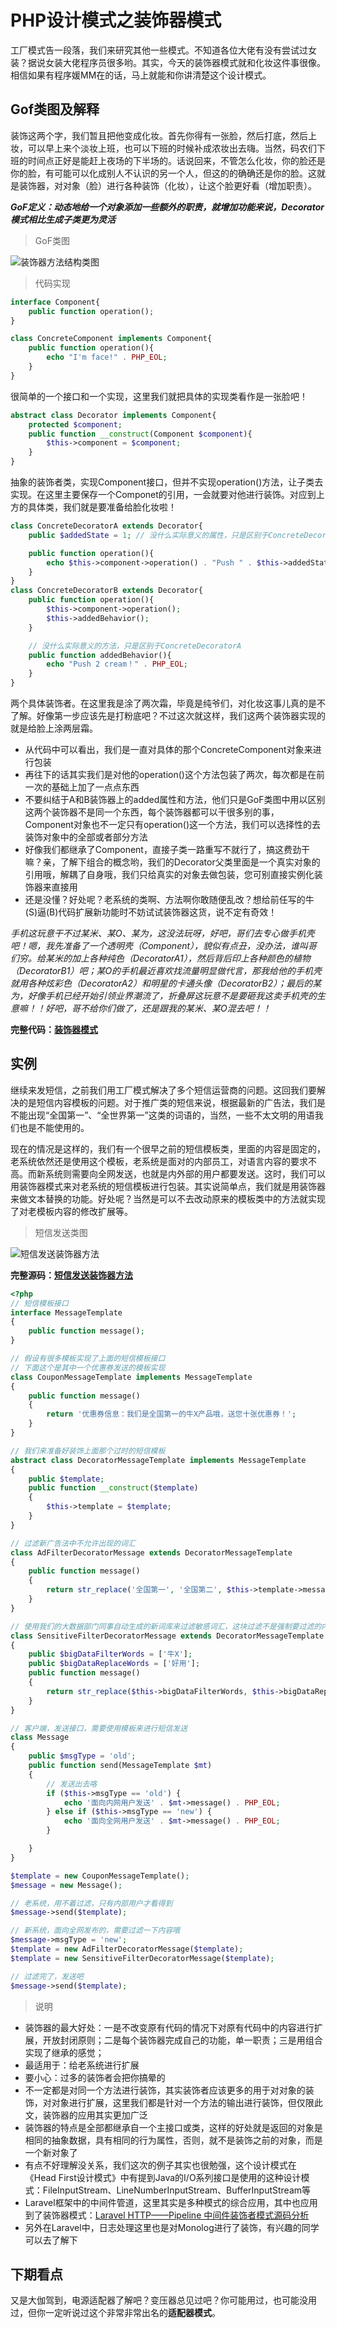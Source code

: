 # PHP设计模式之装饰器模式

工厂模式告一段落，我们来研究其他一些模式。不知道各位大佬有没有尝试过女装？据说女装大佬程序员很多哟。其实，今天的装饰器模式就和化妆这件事很像。相信如果有程序媛MM在的话，马上就能和你讲清楚这个设计模式。

## Gof类图及解释

装饰这两个字，我们暂且把他变成化妆。首先你得有一张脸，然后打底，然后上妆，可以早上来个淡妆上班，也可以下班的时候补成浓妆出去嗨。当然，码农们下班的时间点正好是能赶上夜场的下半场的。话说回来，不管怎么化妆，你的脸还是你的脸，有可能可以化成别人不认识的另一个人，但这的的确确还是你的脸。这就是装饰器，对对象（脸）进行各种装饰（化妆），让这个脸更好看（增加职责）。

***GoF定义：动态地给一个对象添加一些额外的职责，就增加功能来说，Decorator模式相比生成子类更为灵活***

> GoF类图

![装饰器方法结构类图](https://raw.githubusercontent.com/qq5000521/designpatterns-php/master/04.decorator/img/decorator.jpg)

> 代码实现

```php
interface Component{
    public function operation();
}

class ConcreteComponent implements Component{
    public function operation(){
        echo "I'm face!" . PHP_EOL;
    }
}
```

很简单的一个接口和一个实现，这里我们就把具体的实现类看作是一张脸吧！

```php
abstract class Decorator implements Component{
    protected $component;
    public function __construct(Component $component){
        $this->component = $component;
    }
}
```

抽象的装饰者类，实现Component接口，但并不实现operation()方法，让子类去实现。在这里主要保存一个Componet的引用，一会就要对他进行装饰。对应到上方的具体类，我们就是要准备给脸化妆啦！

```php
class ConcreteDecoratorA extends Decorator{
    public $addedState = 1; // 没什么实际意义的属性，只是区别于ConcreteDecoratorB

    public function operation(){
        echo $this->component->operation() . "Push " . $this->addedState . " cream！" . PHP_EOL;
    }
}
class ConcreteDecoratorB extends Decorator{
    public function operation(){
        $this->component->operation();
        $this->addedBehavior();
    }

    // 没什么实际意义的方法，只是区别于ConcreteDecoratorA
    public function addedBehavior(){
        echo "Push 2 cream！" . PHP_EOL;
    }
}
```

两个具体装饰者。在这里我是涂了两次霜，毕竟是纯爷们，对化妆这事儿真的是不了解。好像第一步应该先是打粉底吧？不过这次就这样，我们这两个装饰器实现的就是给脸上涂两层霜。

- 从代码中可以看出，我们是一直对具体的那个ConcreteComponent对象来进行包装
- 再往下的话其实我们是对他的operation()这个方法包装了两次，每次都是在前一次的基础上加了一点点东西
- 不要纠结于A和B装饰器上的added属性和方法，他们只是GoF类图中用以区别这两个装饰器不是同一个东西，每个装饰器都可以干很多别的事，Component对象也不一定只有operation()这一个方法，我们可以选择性的去装饰对象中的全部或者部分方法
- 好像我们都继承了Component，直接子类一路重写不就行了，搞这费劲干嘛？亲，了解下组合的概念哟，我们的Decorator父类里面是一个真实对象的引用哦，解耦了自身哦，我们只给真实的对象去做包装，您可别直接实例化装饰器来直接用
- 还是没懂？好处呢？老系统的类啊、方法啊你敢随便乱改？想给前任写的牛(S)逼(B)代码扩展新功能时不妨试试装饰器这货，说不定有奇效！

*手机这玩意干不过某米、某O、某为，这没法玩呀，好吧，哥们去专心做手机壳吧！嗯，我先准备了一个透明壳（Component），貌似有点丑，没办法，谁叫哥们穷。给某米的加上各种纯色（DecoratorA1），然后背后印上各种颜色的植物（DecoratorB1）吧；某O的手机最近喜欢找流量明显做代言，那我给他的手机壳就用各种炫彩色（DecoratorA2）和明星的卡通头像（DecoratorB2）；最后的某为，好像手机已经开始引领业界潮流了，折叠屏这玩意不是要砸我这卖手机壳的生意嘛！！好吧，哥不给你们做了，还是跟我的某米、某O混去吧！！*

**完整代码：[装饰器模式](https://github.com/qq5000521/designpatterns-php/blob/master/04.decorator/source/decorator.php)**

## 实例

继续来发短信，之前我们用工厂模式解决了多个短信运营商的问题。这回我们要解决的是短信内容模板的问题。对于推广类的短信来说，根据最新的广告法，我们是不能出现“全国第一”、“全世界第一”这类的词语的，当然，一些不太文明的用语我们也是不能使用的。

现在的情况是这样的，我们有一个很早之前的短信模板类，里面的内容是固定的，老系统依然还是使用这个模板，老系统是面对的内部员工，对语言内容的要求不高。而新系统则需要向全网发送，也就是内外部的用户都要发送。这时，我们可以用装饰器模式来对老系统的短信模板进行包装。其实说简单点，我们就是用装饰器来做文本替换的功能。好处呢？当然是可以不去改动原来的模板类中的方法就实现了对老模板内容的修改扩展等。

> 短信发送类图

![短信发送装饰器方法](https://raw.githubusercontent.com/qq5000521/designpatterns-php/master/04.decorator/img/message-decorator.jpg)


**完整源码：[短信发送装饰器方法](https://github.com/qq5000521/designpatterns-php/blob/master/04.decorator/source/message-decorator.php)**

```php
<?php
// 短信模板接口
interface MessageTemplate
{
    public function message();
}

// 假设有很多模板实现了上面的短信模板接口
// 下面这个是其中一个优惠券发送的模板实现
class CouponMessageTemplate implements MessageTemplate
{
    public function message()
    {
        return '优惠券信息：我们是全国第一的牛X产品哦，送您十张优惠券！';
    }
}

// 我们来准备好装饰上面那个过时的短信模板
abstract class DecoratorMessageTemplate implements MessageTemplate
{
    public $template;
    public function __construct($template)
    {
        $this->template = $template;
    }
}

// 过滤新广告法中不允许出现的词汇
class AdFilterDecoratorMessage extends DecoratorMessageTemplate
{
    public function message()
    {
        return str_replace('全国第一', '全国第二', $this->template->message());
    }
}

// 使用我们的大数据部门同事自动生成的新词库来过滤敏感词汇，这块过滤不是强制要过滤的内容，可选择使用
class SensitiveFilterDecoratorMessage extends DecoratorMessageTemplate
{
    public $bigDataFilterWords = ['牛X'];
    public $bigDataReplaceWords = ['好用'];
    public function message()
    {
        return str_replace($this->bigDataFilterWords, $this->bigDataReplaceWords, $this->template->message());
    }
}

// 客户端，发送接口，需要使用模板来进行短信发送
class Message
{
    public $msgType = 'old';
    public function send(MessageTemplate $mt)
    {
        // 发送出去咯
        if ($this->msgType == 'old') {
            echo '面向内网用户发送' . $mt->message() . PHP_EOL;
        } else if ($this->msgType == 'new') {
            echo '面向全网用户发送' . $mt->message() . PHP_EOL;
        }

    }
}

$template = new CouponMessageTemplate();
$message = new Message();

// 老系统，用不着过滤，只有内部用户才看得到
$message->send($template);

// 新系统，面向全网发布的，需要过滤一下内容哦
$message->msgType = 'new';
$template = new AdFilterDecoratorMessage($template);
$template = new SensitiveFilterDecoratorMessage($template);

// 过滤完了，发送吧
$message->send($template);

```

> 说明

- 装饰器的最大好处：一是不改变原有代码的情况下对原有代码中的内容进行扩展，开放封闭原则；二是每个装饰器完成自己的功能，单一职责；三是用组合实现了继承的感觉；
- 最适用于：给老系统进行扩展
- 要小心：过多的装饰者会把你搞晕的
- 不一定都是对同一个方法进行装饰，其实装饰者应该更多的用于对对象的装饰，对对象进行扩展，这里我们都是针对一个方法的输出进行装饰，但仅限此文，装饰器的应用其实更加广泛
- 装饰器的特点是全部都继承自一个主接口或类，这样的好处就是返回的对象是相同的抽象数据，具有相同的行为属性，否则，就不是装饰之前的对象，而是一个新对象了
- 有点不好理解没关系，我们这次的例子其实也很勉强，这个设计模式在《Head First设计模式》中有提到Java的I/O系列接口是使用的这种设计模式：FileInputStream、LineNumberInputStream、BufferInputStream等
- Laravel框架中的中间件管道，这里其实是多种模式的综合应用，其中也应用到了装饰器模式：[Laravel HTTP——Pipeline 中间件装饰者模式源码分析
](https://learnku.com/articles/5414/analysis-of-source-code-for-laravel-http-pipeline-middleware-decorator)
- 另外在Laravel中，日志处理这里也是对Monolog进行了装饰，有兴趣的同学可以去了解下

## 下期看点

又是大伽驾到，电源适配器了解吧？变压器总见过吧？你可能用过，也可能没用过，但你一定听说过这个非常非常出名的**适配器模式**。
